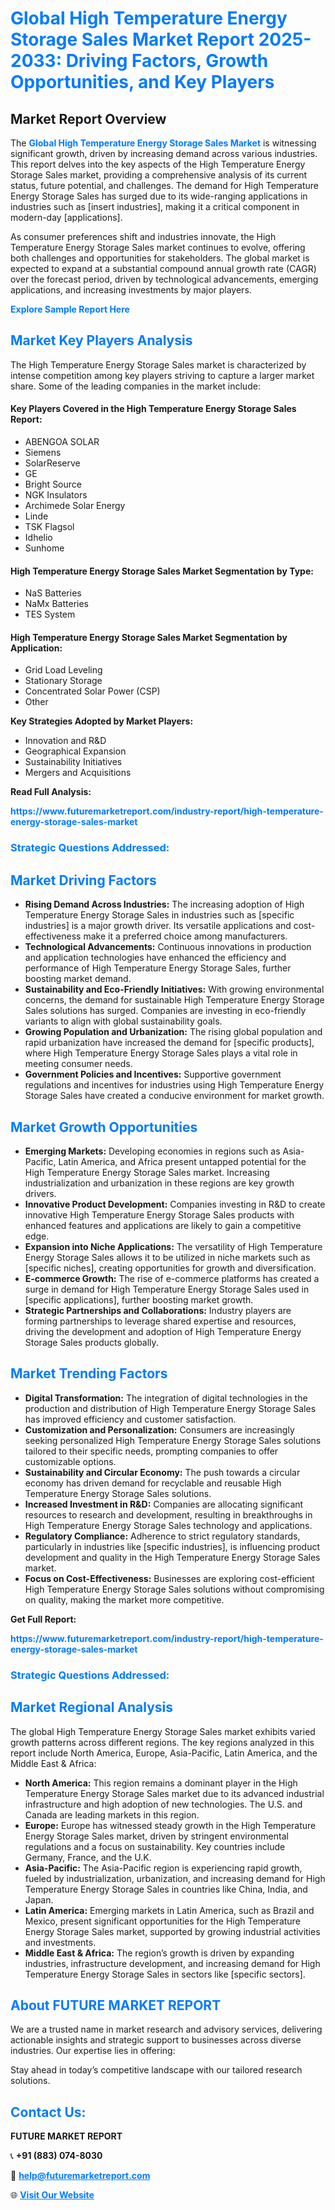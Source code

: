 <h1 style="color: #007BFF;">Global High Temperature Energy Storage Sales Market Report 2025-2033: Driving Factors, Growth Opportunities, and Key Players</h1>

<section id="overview">
<h2>Market Report Overview</h2>
<p>The <a href="https://www.futuremarketreport.com/industry-report/high-temperature-energy-storage-sales-market" style="color: #007BFF; text-decoration: none;"><strong>Global High Temperature Energy Storage Sales Market</strong></a> is witnessing significant growth, driven by increasing demand across various industries. This report delves into the key aspects of the High Temperature Energy Storage Sales market, providing a comprehensive analysis of its current status, future potential, and challenges. The demand for High Temperature Energy Storage Sales has surged due to its wide-ranging applications in industries such as [insert industries], making it a critical component in modern-day [applications].</p>
<p>As consumer preferences shift and industries innovate, the High Temperature Energy Storage Sales market continues to evolve, offering both challenges and opportunities for stakeholders. The global market is expected to expand at a substantial compound annual growth rate (CAGR) over the forecast period, driven by technological advancements, emerging applications, and increasing investments by major players.</p>
</section>

<section id="overview">
<p><a href="https://www.futuremarketreport.com/request-sample/reportId=104134" style="color: #007BFF; text-decoration: none;"><strong>Explore Sample Report Here</strong></a></p>
</section>

<section id="key-players">
<h2 style="color: #007BFF;">Market Key Players Analysis</h2>
<p>The High Temperature Energy Storage Sales market is characterized by intense competition among key players striving to capture a larger market share. Some of the leading companies in the market include:</p>
<h4>Key Players Covered in the High Temperature Energy Storage Sales Report:</h4>
<ul><li>ABENGOA SOLAR</li><li>Siemens</li><li>SolarReserve</li><li>GE</li><li>Bright Source</li><li>NGK Insulators</li><li>Archimede Solar Energy</li><li>Linde</li><li>TSK Flagsol</li><li>Idhelio</li><li>Sunhome</li></ul>
<h4>High Temperature Energy Storage Sales Market Segmentation by Type:</h4>
<ul><li>NaS Batteries</li><li>NaMx Batteries</li><li>TES System</li></ul>

<h4>High Temperature Energy Storage Sales Market Segmentation by Application:</h4>
<ul><li>Grid Load Leveling</li><li>Stationary Storage</li><li>Concentrated Solar Power (CSP)</li><li>Other</li></ul>
<p><strong>Key Strategies Adopted by Market Players:</strong></p>
<ul>
<li>Innovation and R&D</li>
<li>Geographical Expansion</li>
<li>Sustainability Initiatives</li>
<li>Mergers and Acquisitions</li>
</ul>
</section>

<section>
<p><strong>Read Full Analysis: </strong></p><a href="https://www.futuremarketreport.com/industry-report/high-temperature-energy-storage-sales-market" style="color: #007BFF; text-decoration: none;"><strong>https://www.futuremarketreport.com/industry-report/high-temperature-energy-storage-sales-market</strong></a>
<h3 style="color: #007BFF;">Strategic Questions Addressed:</h3>
</section>

<section id="driving-factors">
<h2 style="color: #007BFF;">Market Driving Factors</h2>
<ul>
<li><strong>Rising Demand Across Industries:</strong> The increasing adoption of High Temperature Energy Storage Sales in industries such as [specific industries] is a major growth driver. Its versatile applications and cost-effectiveness make it a preferred choice among manufacturers.</li>
<li><strong>Technological Advancements:</strong> Continuous innovations in production and application technologies have enhanced the efficiency and performance of High Temperature Energy Storage Sales, further boosting market demand.</li>
<li><strong>Sustainability and Eco-Friendly Initiatives:</strong> With growing environmental concerns, the demand for sustainable High Temperature Energy Storage Sales solutions has surged. Companies are investing in eco-friendly variants to align with global sustainability goals.</li>
<li><strong>Growing Population and Urbanization:</strong> The rising global population and rapid urbanization have increased the demand for [specific products], where High Temperature Energy Storage Sales plays a vital role in meeting consumer needs.</li>
<li><strong>Government Policies and Incentives:</strong> Supportive government regulations and incentives for industries using High Temperature Energy Storage Sales have created a conducive environment for market growth.</li>
</ul>
</section>

<section id="growth-opportunities">
<h2 style="color: #007BFF;">Market Growth Opportunities</h2>
<ul>
<li><strong>Emerging Markets:</strong> Developing economies in regions such as Asia-Pacific, Latin America, and Africa present untapped potential for the High Temperature Energy Storage Sales market. Increasing industrialization and urbanization in these regions are key growth drivers.</li>
<li><strong>Innovative Product Development:</strong> Companies investing in R&D to create innovative High Temperature Energy Storage Sales products with enhanced features and applications are likely to gain a competitive edge.</li>
<li><strong>Expansion into Niche Applications:</strong> The versatility of High Temperature Energy Storage Sales allows it to be utilized in niche markets such as [specific niches], creating opportunities for growth and diversification.</li>
<li><strong>E-commerce Growth:</strong> The rise of e-commerce platforms has created a surge in demand for High Temperature Energy Storage Sales used in [specific applications], further boosting market growth.</li>
<li><strong>Strategic Partnerships and Collaborations:</strong> Industry players are forming partnerships to leverage shared expertise and resources, driving the development and adoption of High Temperature Energy Storage Sales products globally.</li>
</ul>
</section>

<section id="trending-factors">
<h2 style="color: #007BFF;">Market Trending Factors</h2>
<ul>
<li><strong>Digital Transformation:</strong> The integration of digital technologies in the production and distribution of High Temperature Energy Storage Sales has improved efficiency and customer satisfaction.</li>
<li><strong>Customization and Personalization:</strong> Consumers are increasingly seeking personalized High Temperature Energy Storage Sales solutions tailored to their specific needs, prompting companies to offer customizable options.</li>
<li><strong>Sustainability and Circular Economy:</strong> The push towards a circular economy has driven demand for recyclable and reusable High Temperature Energy Storage Sales solutions.</li>
<li><strong>Increased Investment in R&D:</strong> Companies are allocating significant resources to research and development, resulting in breakthroughs in High Temperature Energy Storage Sales technology and applications.</li>
<li><strong>Regulatory Compliance:</strong> Adherence to strict regulatory standards, particularly in industries like [specific industries], is influencing product development and quality in the High Temperature Energy Storage Sales market.</li>
<li><strong>Focus on Cost-Effectiveness:</strong> Businesses are exploring cost-efficient High Temperature Energy Storage Sales solutions without compromising on quality, making the market more competitive.</li>
</ul>
</section>

<section>
<p><strong>Get Full Report: </strong></p><a href="https://www.futuremarketreport.com/industry-report/high-temperature-energy-storage-sales-market" style="color: #007BFF; text-decoration: none;"><strong>https://www.futuremarketreport.com/industry-report/high-temperature-energy-storage-sales-market</strong></a>
<h3 style="color: #007BFF;">Strategic Questions Addressed:</h3>
</section>


<section id="regional-analysis">
<h2 style="color: #007BFF;">Market Regional Analysis</h2>
<p>The global High Temperature Energy Storage Sales market exhibits varied growth patterns across different regions. The key regions analyzed in this report include North America, Europe, Asia-Pacific, Latin America, and the Middle East & Africa:</p>
<ul>
<li><strong>North America:</strong> This region remains a dominant player in the High Temperature Energy Storage Sales market due to its advanced industrial infrastructure and high adoption of new technologies. The U.S. and Canada are leading markets in this region.</li>
<li><strong>Europe:</strong> Europe has witnessed steady growth in the High Temperature Energy Storage Sales market, driven by stringent environmental regulations and a focus on sustainability. Key countries include Germany, France, and the U.K.</li>
<li><strong>Asia-Pacific:</strong> The Asia-Pacific region is experiencing rapid growth, fueled by industrialization, urbanization, and increasing demand for High Temperature Energy Storage Sales in countries like China, India, and Japan.</li>
<li><strong>Latin America:</strong> Emerging markets in Latin America, such as Brazil and Mexico, present significant opportunities for the High Temperature Energy Storage Sales market, supported by growing industrial activities and investments.</li>
<li><strong>Middle East & Africa:</strong> The region’s growth is driven by expanding industries, infrastructure development, and increasing demand for High Temperature Energy Storage Sales in sectors like [specific sectors].</li>
</ul>
</section>

<footer>
<h2 style="color: #007BFF;">About FUTURE MARKET REPORT</h2>
<p>We are a trusted name in market research and advisory services, delivering actionable insights and strategic support to businesses across diverse industries. Our expertise lies in offering:</p>

<p>Stay ahead in today’s competitive landscape with our tailored research solutions.</p>

<h2 style="color: #007BFF;">Contact Us:</h2>
<p><strong>FUTURE MARKET REPORT</strong></p>
<p>📞 <strong>+91 (883) 074-8030</strong></p>
<p>📧 <strong><a href="mailto:help@futuremarketreport.com" style="color: #007BFF;">help@futuremarketreport.com</a></strong></p>
<p>🌐 <strong><a href="https://www.futuremarketreport.com/" style="color: #007BFF;">Visit Our Website</a></strong></p>
</footer>